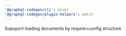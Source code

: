 ```yaml
---
'@graphql-codegen/cli': minor
'@graphql-codegen/plugin-helpers': patch
---
```


Supoport loading documents by require+config structure
